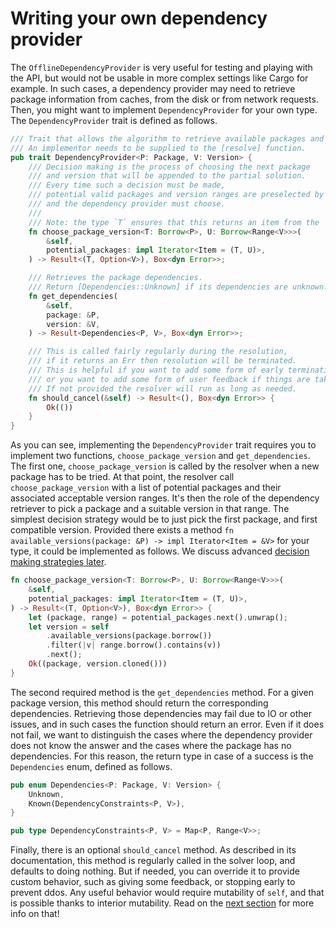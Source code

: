 # Writing your own dependency provider

The `OfflineDependencyProvider` is very useful for testing
and playing with the API, but would not be usable in more complex
settings like Cargo for example.
In such cases, a dependency provider may need to retrieve
package information from caches, from the disk or from network requests.
Then, you might want to implement `DependencyProvider` for your own type.
The `DependencyProvider` trait is defined as follows.

```rust
/// Trait that allows the algorithm to retrieve available packages and their dependencies.
/// An implementor needs to be supplied to the [resolve] function.
pub trait DependencyProvider<P: Package, V: Version> {
    /// Decision making is the process of choosing the next package
    /// and version that will be appended to the partial solution.
    /// Every time such a decision must be made,
    /// potential valid packages and version ranges are preselected by the resolver,
    /// and the dependency provider must choose.
    ///
    /// Note: the type `T` ensures that this returns an item from the `packages` argument.
    fn choose_package_version<T: Borrow<P>, U: Borrow<Range<V>>>(
        &self,
        potential_packages: impl Iterator<Item = (T, U)>,
    ) -> Result<(T, Option<V>), Box<dyn Error>>;

    /// Retrieves the package dependencies.
    /// Return [Dependencies::Unknown] if its dependencies are unknown.
    fn get_dependencies(
        &self,
        package: &P,
        version: &V,
    ) -> Result<Dependencies<P, V>, Box<dyn Error>>;

    /// This is called fairly regularly during the resolution,
    /// if it returns an Err then resolution will be terminated.
    /// This is helpful if you want to add some form of early termination like a timeout,
    /// or you want to add some form of user feedback if things are taking a while.
    /// If not provided the resolver will run as long as needed.
    fn should_cancel(&self) -> Result<(), Box<dyn Error>> {
        Ok(())
    }
}
```

As you can see, implementing the `DependencyProvider` trait requires you
to implement two functions, `choose_package_version` and `get_dependencies`.
The first one, `choose_package_version` is called by the resolver when a new
package has to be tried.
At that point, the resolver call `choose_package_version` with a list
of potential packages and their associated acceptable version ranges.
It's then the role of the dependency retriever to pick a package
and a suitable version in that range.
The simplest decision strategy would be to just pick the first package,
and first compatible version. Provided there exists a method
`fn available_versions(package: &P) -> impl Iterator<Item = &V>` for your type,
it could be implemented as follows.
We discuss advanced [decision making strategies later](./strategy.md).

```rust
fn choose_package_version<T: Borrow<P>, U: Borrow<Range<V>>>(
    &self,
    potential_packages: impl Iterator<Item = (T, U)>,
) -> Result<(T, Option<V>), Box<dyn Error>> {
    let (package, range) = potential_packages.next().unwrap();
    let version = self
        .available_versions(package.borrow())
        .filter(|v| range.borrow().contains(v))
        .next();
    Ok((package, version.cloned()))
}
```

The second required method is the `get_dependencies` method.
For a given package version, this method should return
the corresponding dependencies.
Retrieving those dependencies may fail due to IO or other issues,
and in such cases the function should return an error.
Even if it does not fail, we want to distinguish the cases
where the dependency provider does not know the answer
and the cases where the package has no dependencies.
For this reason, the return type in case of a success is the
`Dependencies` enum, defined as follows.

```rust
pub enum Dependencies<P: Package, V: Version> {
    Unknown,
    Known(DependencyConstraints<P, V>),
}

pub type DependencyConstraints<P, V> = Map<P, Range<V>>;
```

Finally, there is an optional `should_cancel` method.
As described in its documentation,
this method is regularly called in the solver loop,
and defaults to doing nothing.
But if needed, you can override it to provide custom behavior,
such as giving some feedback, or stopping early to prevent ddos.
Any useful behavior would require mutability of `self`,
and that is possible thanks to interior mutability.
Read on the [next section](./caching.md) for more info on that!
